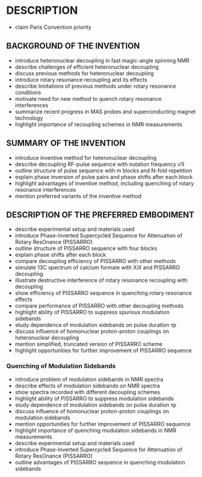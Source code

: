 # DESCRIPTION

- claim Paris Convention priority

## BACKGROUND OF THE INVENTION

- introduce heteronuclear decoupling in fast magic-angle spinning NMR
- describe challenges of efficient heteronuclear decoupling
- discuss previous methods for heteronuclear decoupling
- introduce rotary resonance recoupling and its effects
- describe limitations of previous methods under rotary resonance conditions
- motivate need for new method to quench rotary resonance interferences
- summarize recent progress in MAS probes and superconducting magnet technology
- highlight importance of recoupling schemes in NMR measurements

## SUMMARY OF THE INVENTION

- introduce inventive method for heteronuclear decoupling
- describe decoupling RF-pulse sequence with nutation frequency ν1I
- outline structure of pulse sequence with m blocks and N-fold repetition
- explain phase inversion of pulse pairs and phase shifts after each block
- highlight advantages of inventive method, including quenching of rotary resonance interferences
- mention preferred variants of the inventive method

## DESCRIPTION OF THE PREFERRED EMBODIMENT

- describe experimental setup and materials used
- introduce Phase-Inverted Supercycled Sequence for Attenuation of Rotary ResOnance (PISSARRO)
- outline structure of PISSARRO sequence with four blocks
- explain phase shifts after each block
- compare decoupling efficiency of PISSARRO with other methods
- simulate 13C spectrum of calcium formate with XiX and PISSARRO decoupling
- illustrate destructive interference of rotary resonance recoupling with decoupling
- show efficiency of PISSARRO sequence in quenching rotary resonance effects
- compare performance of PISSARRO with other decoupling methods
- highlight ability of PISSARRO to suppress spurious modulation sidebands
- study dependence of modulation sidebands on pulse duration τp
- discuss influence of homonuclear proton-proton couplings on heteronuclear decoupling
- mention simplified, truncated version of PISSARRO scheme
- highlight opportunities for further improvement of PISSARRO sequence

### Quenching of Modulation Sidebands

- introduce problem of modulation sidebands in NMR spectra
- describe effects of modulation sidebands on NMR spectra
- show spectra recorded with different decoupling schemes
- highlight ability of PISSARRO to suppress modulation sidebands
- study dependence of modulation sidebands on pulse duration τp
- discuss influence of homonuclear proton-proton couplings on modulation sidebands
- mention opportunities for further improvement of PISSARRO sequence
- highlight importance of quenching modulation sidebands in NMR measurements
- describe experimental setup and materials used
- introduce Phase-Inverted Supercycled Sequence for Attenuation of Rotary ResOnance (PISSARRO)
- outline advantages of PISSARRO sequence in quenching modulation sidebands


